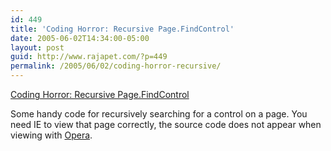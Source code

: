 ```yaml
---
id: 449
title: 'Coding Horror: Recursive Page.FindControl'
date: 2005-06-02T14:34:00-05:00
layout: post
guid: http://www.rajapet.com/?p=449
permalink: /2005/06/02/coding-horror-recursive/
---
```

[Coding Horror: Recursive Page.FindControl](http://www.codinghorror.com/blog/archives/000307.html)

Some handy code for recursively searching for a control on a page. You need IE to view that page correctly, the source code does not appear when viewing with [Opera](http://www.opera.com/).